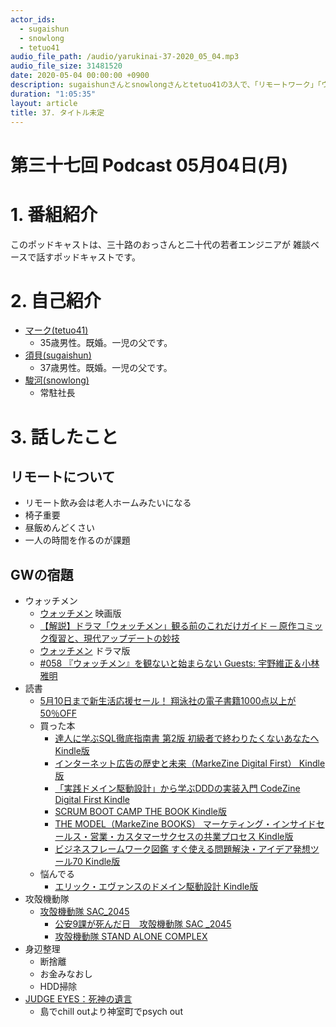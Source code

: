 ```yaml
---
actor_ids:
  - sugaishun
  - snowlong
  - tetuo41
audio_file_path: /audio/yarukinai-37-2020_05_04.mp3
audio_file_size: 31481520
date: 2020-05-04 00:00:00 +0900
description: sugaishunさんとsnowlongさんとtetuo41の3人で、「リモートワーク」「ウォッチメン」「GWに読みたい本」について話しました。
duration: "1:05:35"
layout: article
title: 37. タイトル未定
---
```


# 第三十七回 Podcast 05月04日(月)

# 1. 番組紹介
  このポッドキャストは、三十路のおっさんと二十代の若者エンジニアが
  雑談ベースで話すポッドキャストです。

# 2. 自己紹介
- [マーク(tetuo41)](https://twitter.com/tetuo41)
    - 35歳男性。既婚。一児の父です。
- [須貝(sugaishun)](https://twitter.com/sugaishun)
    - 37歳男性。既婚。一児の父です。
- [駿河(snowlong)](https://twitter.com/_snowlong)
    - 常駐社長

# 3. 話したこと

## リモートについて
- リモート飲み会は老人ホームみたいになる
- 椅子重要
- 昼飯めんどくさい
- 一人の時間を作るのが課題

## GWの宿題
- ウォッチメン
  - [ウォッチメン](https://movies.yahoo.co.jp/movie/332598/) 映画版
  - [【解説】ドラマ「ウォッチメン」観る前のこれだけガイド ─ 原作コミック復習と、現代アップデートの妙技](https://theriver.jp/watchmen-starchannel/)
  - [ウォッチメン](https://www.star-ch.jp/drama/watchmen/sid=1/p=t/) ドラマ版
  - [#058 『ウォッチメン』を観ないと始まらない Guests: 宇野維正＆小林雅明](https://open.spotify.com/episode/5XfBLhpB81QR6CzrMeL3rz)
- 読書
  - [5月10日まで新生活応援セール！ 翔泳社の電子書籍1000点以上が50％OFF](https://www.shoeisha.co.jp/book/campaign/ebook202004)
  - 買った本
    - [達人に学ぶSQL徹底指南書 第2版 初級者で終わりたくないあなたへ Kindle版](https://amzn.to/2WaPo4n)
    - [インターネット広告の歴史と未来（MarkeZine Digital First） Kindle版](https://amzn.to/3cZGA8h)
    - [「実践ドメイン駆動設計」から学ぶDDDの実装入門 CodeZine Digital First Kindle](https://amzn.to/2VNbNpu)
    - [SCRUM BOOT CAMP THE BOOK Kindle版](https://amzn.to/2VRNE1f)
    - [THE MODEL（MarkeZine BOOKS） マーケティング・インサイドセールス・営業・カスタマーサクセスの共業プロセス Kindle版](https://amzn.to/2VPdQJK)
    - [ビジネスフレームワーク図鑑 すぐ使える問題解決・アイデア発想ツール70 Kindle版](https://amzn.to/3f5Ms1C)
  - 悩んでる
    - [エリック・エヴァンスのドメイン駆動設計 Kindle版](https://amzn.to/3cUhIie)
- 攻殻機動隊
  - [攻殻機動隊 SAC_2045](https://www.netflix.com/jp/title/81030224)
    - [公安9課が死んだ日　攻殻機動隊 SAC _2045](https://note.com/otaku_dead4545/n/ne39fd75a511d)
    - [攻殻機動隊 STAND ALONE COMPLEX](https://www.netflix.com/jp/title/70213091)
- 身辺整理
  - 断捨離
  - お金みなおし
  - HDD掃除
- [JUDGE EYES：死神の遺言](http://ryu-ga-gotoku.com/judgeeyes/)
    - 島でchill outより神室町でpsych out
